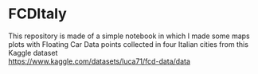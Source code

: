 # FCDItaly

This repository is made of a simple notebook in which I made some maps plots with Floating Car Data points collected in four Italian cities from this Kaggle dataset  
https://www.kaggle.com/datasets/luca71/fcd-data/data